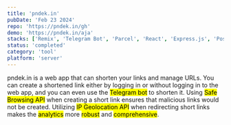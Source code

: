 ```yaml
---
title: 'pndek.in'
pubDate: 'Feb 23 2024'
repo: 'https://pndek.in/gh'
demo: 'https://pndek.in/aja'
stacks: ['Remix', 'Telegram Bot', 'Parcel', 'React', 'Express.js', 'Postgresql', 'Safe Browsing API', 'IP Geolocation API']
status: 'completed'
category: 'tool'
platform: 'server'
---
```


pndek.in is a web app that can shorten your links and manage URLs. You can create a shortened link either by logging in or without logging in to the web app, and you can even use the <mark>Telegram bot</mark> to shorten it. Using <mark>Safe Browsing API</mark> when creating a short link ensures that malicious links would not be created. Utilizing <mark>IP Geolocation API</mark> when redirecting short links makes the <mark>analytics</mark> more <mark>robust</mark> and <mark>comprehensive</mark>.
